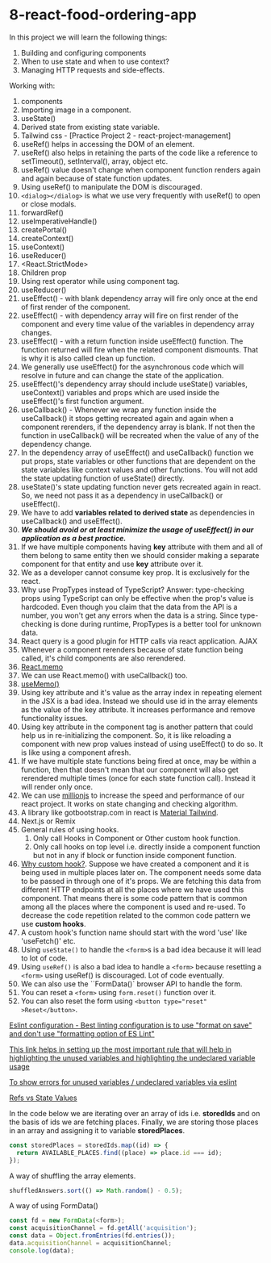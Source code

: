 # 8-react-food-ordering-app

In this project we will learn the following things:

1. Building and configuring components
2. When to use state and when to use context?
3. Managing HTTP requests and side-effects.

Working with:

1. components
2. Importing image in a component.
3. useState()
4. Derived state from existing state variable.
5. Tailwind css - [Practice Project 2 - react-project-management]
6. useRef() helps in accessing the DOM of an element.
7. useRef() also helps in retaining the parts of the code like a reference to setTimeout(), setInterval(), array, object etc.
8. useRef() value doesn't change when component function renders again and again because of state function updates.
9. Using useRef() to manipulate the DOM is discouraged.
10. `<dialog></dialog>` is what we use very frequently with useRef() to open or close modals.
11. forwardRef()
12. useImperativeHandle()
13. createPortal()
14. createContext()
15. useContext()
16. useReducer()
17. <React.StrictMode>
18. Children prop
19. Using rest operator while using component tag.
20. useReducer()
21. useEffect() - with blank dependency array will fire only once at the end of first render of the component.
22. useEffect() - with dependency array will fire on first render of the component and every time value of the variables in dependency array changes.
23. useEffect() - with a return function inside useEffect() function. The function returned will fire when the related component dismounts. That is why it is also called clean up function.
24. We generally use useEffect() for the asynchronous code which will resolve in future and can change the state of the application.
25. useEffect()'s dependency array should include useState() variables, useContext() variables and props which are used inside the useEffect()'s first function argument.
26. useCallback() - Whenever we wrap any function inside the useCallback() it stops getting recreated again and again when a component rerenders, if the dependency array is blank. If not then the function in useCallback() will be recreated when the value of any of the dependency change.
27. In the dependency array of useEffect() and useCallback() function we put props, state variables or other functions that are dependent on the state variables like context values and other functions. You will not add the state updating function of useState() directly.
28. useState()'s state updating function never gets recreated again in react. So, we need not pass it as a dependency in useCallback() or useEffect().
29. We have to add **variables related to derived state** as dependencies in useCallback() and useEffect().
30. **_We should avoid or at least minimize the usage of useEffect() in our application as a best practice._**
31. If we have multiple components having **key** attribute with them and all of them belong to same entity then we should consider making a separate component for that entity and use **key** attribute over it.
32. We as a developer cannot consume key prop. It is exclusively for the react.
33. Why use PropTypes instead of TypeScript? Answer: type-checking props using TypeScript can only be effective when the prop's value is hardcoded. Even though you claim that the data from the API is a number, you won't get any errors when the data is a string. Since type-checking is done during runtime, PropTypes is a better tool for unknown data.
34. React query is a good plugin for HTTP calls via react application. AJAX
35. Whenever a component rerenders because of state function being called, it's child components are also rerendered.
36. [React.memo](https://docs.google.com/document/d/1IKjPhw6a3TPKvmeJ9743PljP6ci7UkbkgNa3sQwVRWs/edit#heading=h.raq8jq8e7749)
37. We can use React.memo() with useCallback() too.
38. [useMemo()](https://docs.google.com/document/d/1IKjPhw6a3TPKvmeJ9743PljP6ci7UkbkgNa3sQwVRWs/edit#heading=h.cf9uscl5y5c8)
39. Using key attribute and it's value as the array index in repeating element in the JSX is a bad idea. Instead we should use id in the array elements as the value of the key attribute. It increases performance and remove functionality issues.
40. Using key attribute in the component tag is another pattern that could help us in re-initializing the component. So, it is like reloading a component with new prop values instead of using useEffect() to do so. It is like using a component afresh.
41. If we have multiple state functions being fired at once, may be within a function, then that doesn't mean that our component will also get rerendered multiple times (once for each state function call). Instead it will render only once.
42. We can use [millionjs](https://million.dev/) to increase the speed and performance of our react project. It works on state changing and checking algorithm.
43. A library like gotbootstrap.com in react is [Material Tailwind](https://www.material-tailwind.com/docs/react/accordion).
44. Next.js or Remix
45. General rules of using hooks.
    1. Only call Hooks in Component or Other custom hook function.
    2. Only call hooks on top level i.e. directly inside a component function but not in any if block or function inside component function.
46. [Why custom hook?](https://www.udemy.com/course/react-the-complete-guide-incl-redux/learn/lecture/39837042#content). Suppose we have created a component and it is being used in multiple places later on. The component needs some data to be passed in through one of it's props. We are fetching this data from different HTTP endpoints at all the places where we have used this component. That means there is some code pattern that is common among all the places where the component is used and re-used. To decrease the code repetition related to the common code pattern we use **custom hooks**.
47. A custom hook's function name should start with the word 'use' like 'useFetch()' etc.
48. Using `useState()` to handle the `<form>`s is a bad idea because it will lead to lot of code.
49. Using `useRef()` is also a bad idea to handle a `<form>` because resetting a `<form>` using useRef() is discouraged. Lot of code eventually.
50. We can also use the ``FormData()` browser API to handle the form.
51. You can reset a `<form>` using `form.reset()` function over it.
52. You can also reset the form using `<button type="reset" >Reset</button>`.

[Eslint configuration - Best linting configuration is to use "format on save" and don't use "formatting option of ES Lint"](https://www.udemy.com/course/react-the-complete-guide-incl-redux/learn/lecture/8231814#questions/20789494)

[This link helps in setting up the most important rule that will help in highlighting the unused variables and highlighting the undeclared variable usage](https://www.dhiwise.com/post/essential-eslint-rules-for-react#1-react-jsx-uses-react-)

[To show errors for unused variables / undeclared variables via eslint](https://eslint.org/docs/latest/rules/no-undef)

[Refs vs State Values](https://www.udemy.com/course/react-the-complete-guide-incl-redux/learn/lecture/39836310#questions)

In the code below we are iterating over an array of ids i.e. **storedIds** and on the basis of ids we are fetching places. Finally, we are storing those places in an array and assigning it to variable **storedPlaces**.

```Javascript
const storedPlaces = storedIds.map((id) => {
  return AVAILABLE_PLACES.find((place) => place.id === id);
});
```

A way of shuffling the array elements.

```Javascript
shuffledAnswers.sort(() => Math.random() - 0.5);
```

A way of using FormData()

```Javascript
const fd = new FormData(<form>);
const acquisitionChannel = fd.getAll('acquisition');
const data = Object.fromEntries(fd.entries());
data.acquisitionChannel = acquisitionChannel;
console.log(data);
```

